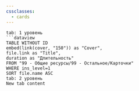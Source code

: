 ```yaml
---
cssclasses:
  - cards
---
```


```tabs
tab: 1 уровень
```dataview
TABLE WITHOUT ID 
embed(link(cover, "150")) as "Cover",
file.link as "Title",
duration as "Длительность"
FROM "99 - Общие ресурсы/99 - Остальное/Карточки"
WHERE ins_level=1
SORT file.name ASC
tab: 2 уровень
New tab content
```


